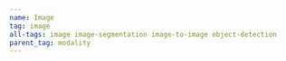 ```yaml
---
name: Image
tag: image
all-tags: image image-segmentation image-to-image object-detection
parent_tag: modality
---
```


